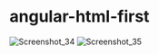 # angular-html-first
![Screenshot_34](https://github.com/AmirHam-Za/angular-html-first/assets/125890933/ab203aea-9e12-4fc6-a9c9-b9b0ee3c6c6a)
![Screenshot_35](https://github.com/AmirHam-Za/angular-html-first/assets/125890933/b14e580b-40fa-411b-8009-921548782808)
